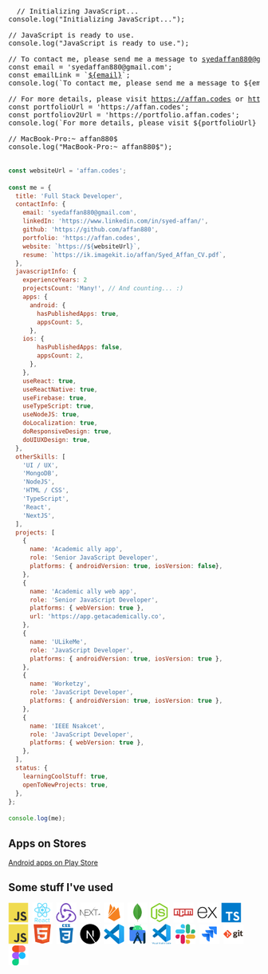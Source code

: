 <pre>
  // Initializing JavaScript...
console.log("Initializing JavaScript...");

// JavaScript is ready to use.
console.log("JavaScript is ready to use.");

// To contact me, please send me a message to <a href="syedaffan880@gmail.com">syedaffan880@gmail.com</a>.
const email = 'syedaffan880@gmail.com';
const emailLink = `<a href="mailto:${email}">${email}</a>`;
console.log(`To contact me, please send me a message to ${emailLink}.`);

// For more details, please visit <a href="https://affan.codes">https://affan.codes</a> or <a href="https://portfolio.affan.codes">https://portfolio.affan.codes</a>.
const portfolioUrl = 'https://affan.codes';
const portfoliov2Url = 'https://portfolio.affan.codes';
console.log(`For more details, please visit ${portfolioUrl} or ${portfoliov2Url}.`);

// MacBook-Pro:~ affan880$
console.log("MacBook-Pro:~ affan880$");
</pre>

```javascript

const websiteUrl = 'affan.codes';

const me = {
  title: 'Full Stack Developer',
  contactInfo: {
    email: 'syedaffan880@gmail.com',
    linkedIn: 'https://www.linkedin.com/in/syed-affan/',
    github: 'https://github.com/affan880',
    portfolio: 'https://affan.codes',
    website: `https://${websiteUrl}`,
    resume: `https://ik.imagekit.io/affan/Syed_Affan_CV.pdf`,
  },
  javascriptInfo: {
    experienceYears: 2
    projectsCount: 'Many!', // And counting... :)
    apps: {
      android: {
        hasPublishedApps: true,
        appsCount: 5,
      },
    ios: {
        hasPublishedApps: false,
        appsCount: 2,
      },
    },
    useReact: true,
    useReactNative: true,
    useFirebase: true,
    useTypeScript: true,
    useNodeJS: true,
    doLocalization: true,
    doResponsiveDesign: true,
    doUIUXDesign: true,
  },
  otherSkills: [
    'UI / UX',
    'MongoDB',
    'NodeJS',
    'HTML / CSS',
    'TypeScript',
    'React',
    'NextJS',
  ],
  projects: [
    {
      name: 'Academic ally app',
      role: 'Senior JavaScript Developer',
      platforms: { androidVersion: true, iosVersion: false},
    },
    {
      name: 'Academic ally web app',
      role: 'Senior JavaScript Developer',
      platforms: { webVersion: true },
      url: 'https://app.getacademically.co',
    },
    {
      name: 'ULikeMe',
      role: 'JavaScript Developer',
      platforms: { androidVersion: true, iosVersion: true },
    },
    {
      name: 'Worketzy',
      role: 'JavaScript Developer',
      platforms: { androidVersion: true, iosVersion: true },
    },
    {
      name: 'IEEE Nsakcet',
      role: 'JavaScript Developer',
      platforms: { webVersion: true },
    },
  ],
  status: {
    learningCoolStuff: true,
    openToNewProjects: true,
  },
};

console.log(me);
```

## Apps on Stores

<a href="https://play.google.com/store/apps/developer?id=Academic+Ally" target="_blank">Android apps on Play Store</a>

## Some stuff I've used

<div>
  <img src="https://github.com/devicons/devicon/blob/master/icons/javascript/javascript-original.svg" title="JS" alt="JS" width="40" height="40"/>&nbsp;
  <img src="https://github.com/devicons/devicon/blob/master/icons/react/react-original-wordmark.svg" title="React" alt="react" width="40" height="40"/>&nbsp;
  <img src="https://github.com/devicons/devicon/blob/master/icons/redux/redux-original.svg" title="Redux" alt="redux" width="40" height="40"/>&nbsp;
  <img src="https://github.com/devicons/devicon/blob/master/icons/nextjs/nextjs-original-wordmark.svg" title="NextJs" alt="nextJs" width="40" height="40"/>&nbsp;
  <img src="https://github.com/devicons/devicon/blob/master/icons/firebase/firebase-plain.svg" title="Firebase" alt="Firebase" width="40" height="40"/>&nbsp;
  <img src="https://github.com/devicons/devicon/blob/master/icons/mongodb/mongodb-original.svg" title="MongoDB" **alt="MongoDB" width="40" height="40"/>
  <img src="https://github.com/devicons/devicon/blob/master/icons/nodejs/nodejs-original.svg" title="NodeJS" alt="NodeJS" width="40" height="40"/>&nbsp;
  <img src="https://github.com/devicons/devicon/blob/master/icons/npm/npm-original-wordmark.svg" title="NPM" alt="NPM" width="40" height="40"/>&nbsp;
  <img src="https://github.com/devicons/devicon/blob/master/icons/express/express-original.svg" title="Express" alt="Express" width="40" height="40"/>&nbsp;
  <img src="https://github.com/devicons/devicon/blob/master/icons/typescript/typescript-original.svg" title="TypeScript" alt="TypeScript" width="40" height="40"/>&nbsp;
  <img src="https://github.com/devicons/devicon/blob/master/icons/javascript/javascript-original.svg" title="JavaScript" alt="JavaScript" width="40" height="40"/>&nbsp;
  <img src="https://github.com/devicons/devicon/blob/master/icons/html5/html5-original.svg" title="HTML5" alt="HTML" width="40" height="40"/>&nbsp;
  <img src="https://github.com/devicons/devicon/blob/master/icons/css3/css3-plain-wordmark.svg"  title="CSS3" alt="CSS" width="40" height="40"/>&nbsp;
  <img src="https://github.com/devicons/devicon/blob/master/icons/nextjs/nextjs-original.svg" title="NextJS" alt="NextJS" width="40" height="40"/>&nbsp;
  <img src="https://github.com/devicons/devicon/blob/master/icons/vscode/vscode-original.svg" title="React" alt="React" width="40" height="40"/>&nbsp;
  <img src="https://github.com/devicons/devicon/blob/master/icons/androidstudio/androidstudio-original.svg" title="Android Studio" alt="Android Studio" width="40" height="40"/>&nbsp;
  <img src="https://github.com/devicons/devicon/blob/master/icons/vscode/vscode-original-wordmark.svg" title="Vscode" alt="Vscode" width="40" height="40"/>&nbsp;
  <img src="https://github.com/devicons/devicon/blob/master/icons/slack/slack-original.svg" title="Slack" alt="Slack" width="40" height="40"/>&nbsp;
  <img src="https://github.com/devicons/devicon/blob/master/icons/jira/jira-original.svg" title="Jira" alt="Jira" width="40" height="40"/>&nbsp;
  <img src="https://github.com/devicons/devicon/blob/master/icons/git/git-original-wordmark.svg" title="Git" **alt="Git" width="40" height="40"/>&nbsp;
  <img src="https://github.com/devicons/devicon/blob/master/icons/figma/figma-original.svg" title="Jira" alt="Jira" width="40" height="40"/>&nbsp;
</div>


